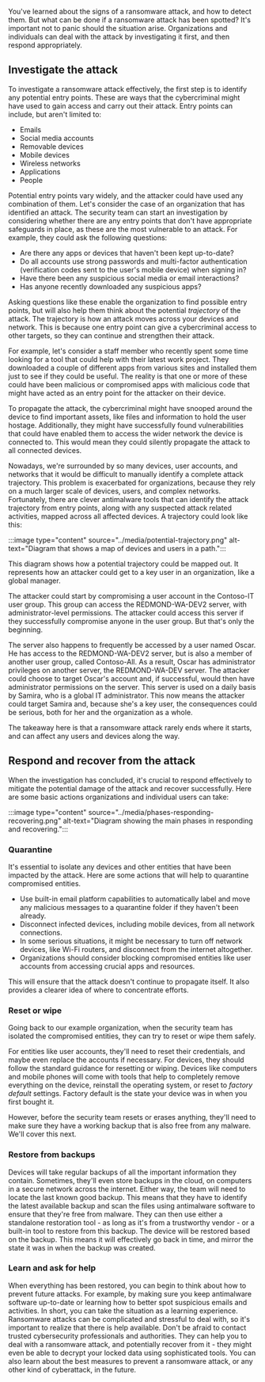 You've learned about the signs of a ransomware attack, and how to detect them. But what can be done if a ransomware attack has been spotted? It's important not to panic should the situation arise. Organizations and individuals can deal with the attack by investigating it first, and then respond appropriately.

## Investigate the attack

To investigate a ransomware attack effectively, the first step is to identify any potential entry points. These are ways that the cybercriminal might have used to gain access and carry out their attack. Entry points can include, but aren't limited to:

- Emails
- Social media accounts
- Removable devices
- Mobile devices
- Wireless networks
- Applications
- People

Potential entry points vary widely, and the attacker could have used any combination of them. Let's consider the case of an organization that has identified an attack. The security team can start an investigation by considering whether there are any entry points that don't have appropriate safeguards in place, as these are the most vulnerable to an attack. For example, they could ask the following questions:

- Are there any apps or devices that haven't been kept up-to-date?
- Do all accounts use strong passwords and multi-factor authentication (verification codes sent to the user's mobile device) when signing in?
- Have there been any suspicious social media or email interactions?
- Has anyone recently downloaded any suspicious apps?

Asking questions like these enable the organization to find possible entry points, but will also help them think about the potential *trajectory* of the attack. The trajectory is how an attack moves across your devices and network. This is because one entry point can give a cybercriminal access to other targets, so they can continue and strengthen their attack.

For example, let's consider a staff member who recently spent some time looking for a tool that could help with their latest work project. They downloaded a couple of different apps from various sites and installed them just to see if they could be useful. The reality is that one or more of these could have been malicious or compromised apps with malicious code that might have acted as an entry point for the attacker on their device.

To propagate the attack, the cybercriminal might have snooped around the device to find important assets, like files and information to hold the user hostage. Additionally, they might have successfully found vulnerabilities that could have enabled them to access the wider network the device is connected to. This would mean they could silently propagate the attack to all connected devices.

Nowadays, we're surrounded by so many devices, user accounts, and networks that it would be difficult to manually identify a complete attack trajectory. This problem is exacerbated for organizations, because they rely on a much larger scale of devices, users, and complex networks. Fortunately, there are clever antimalware tools that can identify the attack trajectory from entry points, along with any suspected attack related activities, mapped across all affected devices. A trajectory could look like this:

:::image type="content" source="../media/potential-trajectory.png" alt-text="Diagram that shows a map of devices and users in a path.":::

This diagram shows how a potential trajectory could be mapped out. It represents how an attacker could get to a key user in an organization, like a global manager.

The attacker could start by compromising a user account in the Contoso-IT user group. This group can access the REDMOND-WA-DEV2 server, with administrator-level permissions. The attacker could access this server if they successfully compromise anyone in the user group. But that's only the beginning.

The server also happens to frequently be accessed by a user named Oscar. He has access to the REDMOND-WA-DEV2 server, but is also a member of another user group, called Contoso-All. As a result, Oscar has administrator privileges on another server, the REDMOND-WA-DEV server. The attacker could choose to target Oscar's account and, if successful, would then have administrator permissions on the server. This server is used on a daily basis by Samira, who is a global IT administrator. This now means the attacker could target Samira and, because she's a key user, the consequences could be serious, both for her and the organization as a whole.

The takeaway here is that a ransomware attack rarely ends where it starts, and can affect any users and devices along the way.

## Respond and recover from the attack

When the investigation has concluded, it's crucial to respond effectively to mitigate the potential damage of the attack and recover successfully. Here are some basic actions organizations and individual users can take:

:::image type="content" source="../media/phases-responding-recovering.png" alt-text="Diagram showing the main phases in responding and recovering.":::

### Quarantine

It's essential to isolate any devices and other entities that have been impacted by the attack. Here are some actions that will help to quarantine compromised entities.

- Use built-in email platform capabilities to automatically label and move any malicious messages to a quarantine folder if they haven't been already.
- Disconnect infected devices, including mobile devices, from all network connections.
- In some serious situations, it might be necessary to turn off network devices, like Wi-Fi routers, and disconnect from the internet altogether.
- Organizations should consider blocking compromised entities like user accounts from accessing crucial apps and resources.

This will ensure that the attack doesn't continue to propagate itself. It also provides a clearer idea of where to concentrate efforts.

### Reset or wipe

Going back to our example organization, when the security team has isolated the compromised entities, they can try to reset or wipe them safely.

For entities like user accounts, they'll need to reset their credentials, and maybe even replace the accounts if necessary. For devices, they should follow the standard guidance for resetting or wiping. Devices like computers and mobile phones will come with tools that help to completely remove everything on the device, reinstall the operating system, or reset to *factory default* settings. Factory default is the state your device was in when you first bought it.

However, before the security team resets or erases anything, they'll need to make sure they have a working backup that is also free from any malware. We'll cover this next.

### Restore from backups

Devices will take regular backups of all the important information they contain. Sometimes, they'll even store backups in the cloud, on computers in a secure network across the internet. Either way, the team will need to locate the last known good backup. This means that they have to identify the latest available backup and scan the files using antimalware software to ensure that they're free from malware. They can then use either a standalone restoration tool - as long as it's from a trustworthy vendor - or a built-in tool to restore from this backup. The device will be restored based on the backup. This means it will effectively go back in time, and mirror the state it was in when the backup was created.

### Learn and ask for help

When everything has been restored, you can begin to think about how to prevent future attacks. For example, by making sure you keep antimalware software up-to-date or learning how to better spot suspicious emails and activities. In short, you can take the situation as a learning experience. Ransomware attacks can be complicated and stressful to deal with, so it's important to realize that there is help available. Don't be afraid to contact trusted cybersecurity professionals and authorities. They can help you to deal with a ransomware attack, and potentially recover from it - they might even be able to decrypt your locked data using sophisticated tools. You can also learn about the best measures to prevent a ransomware attack, or any other kind of cyberattack, in the future.
